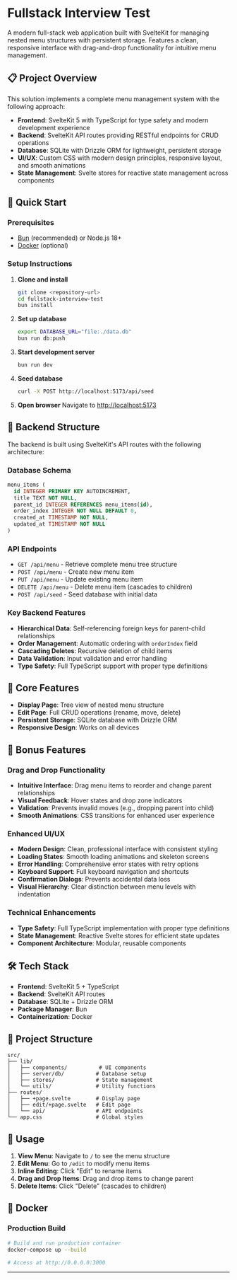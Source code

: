 # Fullstack Interview Test

A modern full-stack web application built with SvelteKit for managing nested menu structures with persistent storage. Features a clean, responsive interface with drag-and-drop functionality for intuitive menu management.

## 📋 Project Overview

This solution implements a complete menu management system with the following approach:

- **Frontend**: SvelteKit 5 with TypeScript for type safety and modern development experience
- **Backend**: SvelteKit API routes providing RESTful endpoints for CRUD operations
- **Database**: SQLite with Drizzle ORM for lightweight, persistent storage
- **UI/UX**: Custom CSS with modern design principles, responsive layout, and smooth animations
- **State Management**: Svelte stores for reactive state management across components

## 🚀 Quick Start

### Prerequisites
- [Bun](https://bun.sh/) (recommended) or Node.js 18+
- [Docker](https://www.docker.com/) (optional)

### Setup Instructions

1. **Clone and install**
   ```bash
   git clone <repository-url>
   cd fullstack-interview-test
   bun install
   ```

2. **Set up database**
   ```bash
   export DATABASE_URL="file:./data.db"
   bun run db:push
   ```

3. **Start development server**
   ```bash
   bun run dev
   ```

4. **Seed database**
   ```bash
   curl -X POST http://localhost:5173/api/seed
   ```

5. **Open browser**
   Navigate to [http://localhost:5173](http://localhost:5173)

## 🔧 Backend Structure

The backend is built using SvelteKit's API routes with the following architecture:

### Database Schema
```sql
menu_items (
  id INTEGER PRIMARY KEY AUTOINCREMENT,
  title TEXT NOT NULL,
  parent_id INTEGER REFERENCES menu_items(id),
  order_index INTEGER NOT NULL DEFAULT 0,
  created_at TIMESTAMP NOT NULL,
  updated_at TIMESTAMP NOT NULL
)
```

### API Endpoints
- `GET /api/menu` - Retrieve complete menu tree structure
- `POST /api/menu` - Create new menu item
- `PUT /api/menu` - Update existing menu item
- `DELETE /api/menu` - Delete menu item (cascades to children)
- `POST /api/seed` - Seed database with initial data

### Key Backend Features
- **Hierarchical Data**: Self-referencing foreign keys for parent-child relationships
- **Order Management**: Automatic ordering with `orderIndex` field
- **Cascading Deletes**: Recursive deletion of child items
- **Data Validation**: Input validation and error handling
- **Type Safety**: Full TypeScript support with proper type definitions

## 🎯 Core Features

- **Display Page**: Tree view of nested menu structure
- **Edit Page**: Full CRUD operations (rename, move, delete)
- **Persistent Storage**: SQLite database with Drizzle ORM
- **Responsive Design**: Works on all devices

## 🎨 Bonus Features

### Drag and Drop Functionality
- **Intuitive Interface**: Drag menu items to reorder and change parent relationships
- **Visual Feedback**: Hover states and drop zone indicators
- **Validation**: Prevents invalid moves (e.g., dropping parent into child)
- **Smooth Animations**: CSS transitions for enhanced user experience

### Enhanced UI/UX
- **Modern Design**: Clean, professional interface with consistent styling
- **Loading States**: Smooth loading animations and skeleton screens
- **Error Handling**: Comprehensive error states with retry options
- **Keyboard Support**: Full keyboard navigation and shortcuts
- **Confirmation Dialogs**: Prevents accidental data loss
- **Visual Hierarchy**: Clear distinction between menu levels with indentation

### Technical Enhancements
- **Type Safety**: Full TypeScript implementation with proper type definitions
- **State Management**: Reactive Svelte stores for efficient state updates
- **Component Architecture**: Modular, reusable components


## 🛠️ Tech Stack

- **Frontend**: SvelteKit 5 + TypeScript
- **Backend**: SvelteKit API routes
- **Database**: SQLite + Drizzle ORM
- **Package Manager**: Bun
- **Containerization**: Docker

## 📁 Project Structure

```
src/
├── lib/
│   ├── components/          # UI components
│   ├── server/db/          # Database setup
│   ├── stores/             # State management
│   └── utils/              # Utility functions
├── routes/
│   ├── +page.svelte        # Display page
│   ├── edit/+page.svelte   # Edit page
│   └── api/                # API endpoints
└── app.css                 # Global styles
```

## 🎯 Usage

1. **View Menu**: Navigate to `/` to see the menu structure
2. **Edit Menu**: Go to `/edit` to modify menu items
3. **Inline Editing**: Click "Edit" to rename items
4. **Drag and Drop Items**: Drag and drop items to change parent
5. **Delete Items**: Click "Delete" (cascades to children)

## 🐳 Docker

### Production Build
```bash
# Build and run production container
docker-compose up --build

# Access at http://0.0.0.0:3000
```

---
